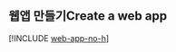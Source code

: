 ## <a name="create-a-web-app"></a><span data-ttu-id="54b9c-101">웹앱 만들기</span><span class="sxs-lookup"><span data-stu-id="54b9c-101">Create a web app</span></span>

[!INCLUDE [web-app-no-h](app-service-web-create-web-app-no-h.md)]